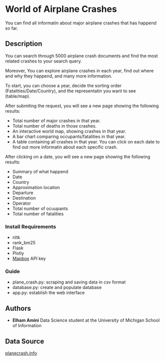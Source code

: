 # World of Airplane Crashes

You can find all informatin about major airplane crashes that has happend so far.

## Description
You can search through 5000 airplane crash documents and find the most related crashes to your search query.

Moreover, You can explore airplane crashes in each year, find out where and why they happend, and many more information.

To start, you can choose a year, decide the sorting order (Fatalities/Date/Country), and the representatin you want to see (table/map).

After submiting the request, you will see a new page showing the following results:

- Total number of major crashes in that year.
- Total number of deaths in those crashes.
- An interactive world map, showing crashes in that year.
- A bar chart comparing occupants/fatalities in that year.
- A table containing all crashes in that year. You can click on each date to find out more informatin about each specific crash.

After clicking on a date, you will see a new page showing the following results:

- Summary of what happend
- Date
- Country
- Approximation location
- Departure
- Destination
- Operator
- Total number of ocuupants
- Total number of fatalities



### Install Requirements

- nltk
- rank_bm25
- Flask
- Plotly
- [Mapbox](https://www.mapbox.com) API key

### Guide
- plane_crash.py: scraping and saving data in csv format
- database.py: create and populate database
- app.py: establish the web interface


## Authors

* **Elham Amini** Data Science student at the University of Michigan School of Information

## Data Source
[planecrash.info](http://www.planecrashinfo.com)
